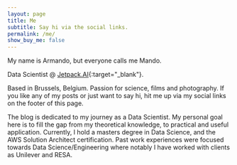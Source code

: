 ```yaml
---
layout: page
title: Me
subtitle: Say hi via the social links.
permalink: /me/
show_buy_me: false
---
```


My name is Armando, but everyone calls me Mando.

Data Scientist @ [Jetpack.AI](https://jetpack.ai/){:target="_blank"}. 

Based in Brussels, Belgium. Passion for science, films and photography. If you like any of my posts or just want to say hi,
hit me up via my social links on the footer of this page.


The blog is dedicated to my journey as a Data Scientist. My personal goal here is to fill the gap 
from my theoretical knowledge, to practical and useful application. Currently, I hold a masters degree in Data Science, and the 
AWS Solution Architect certification. Past work experiences were focused towards Data Science/Engineering where notably I 
have worked with clients as Unilever and RESA. 